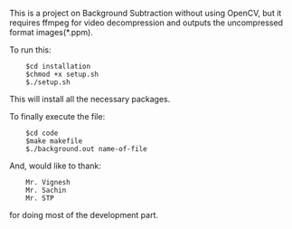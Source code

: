 This is a project on Background Subtraction without using OpenCV, but it requires ffmpeg for video decompression and outputs the uncompressed format images(*.ppm).

To run this:
		  
        $cd installation
		$chmod +x setup.sh
		$./setup.sh
This will install all the necessary packages. 

To finally execute the file:
		
        $cd code
        $make makefile
		$./background.out name-of-file
		
And, would like to thank:
	
        Mr. Vignesh
        Mr. Sachin
        Mr. STP

for doing most of the development part.
